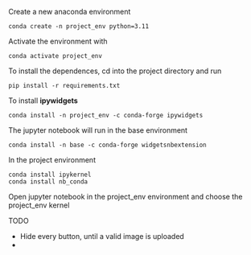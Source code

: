 Create a new anaconda environment

```
conda create -n project_env python=3.11
```

Activate the environment with

```
conda activate project_env
```

To install the dependences, cd into the project directory and run

```
pip install -r requirements.txt
```

To install **ipywidgets**

```
conda install -n project_env -c conda-forge ipywidgets
```

The jupyter notebook will run in the base environment

```
conda install -n base -c conda-forge widgetsnbextension
```

In the project environment

```
conda install ipykernel
conda install nb_conda
```

Open jupyter notebook in the project_env environment and choose the project_env kernel

TODO
- Hide every button, until a valid image is uploaded
- 